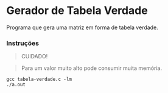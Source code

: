 # Gerador de Tabela Verdade

Programa que gera uma matriz em forma de tabela verdade.

### Instruções

> CUIDADO!

> Para um valor muito alto pode consumir muita memória.

```
gcc tabela-verdade.c -lm
./a.out
```

[l1]: https://github.com/gabriel-fsantos
